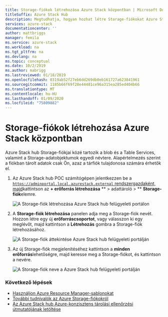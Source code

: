 ```yaml
---
title: Storage-fiókok létrehozása Azure Stack központban | Microsoft Docs
titleSuffix: Azure Stack Hub
description: Megtudhatja, hogyan hozhat létre Storage-fiókokat Azure Stack központban.
services: azure-stack
documentationcenter: ''
author: mattbriggs
manager: femila
ms.service: azure-stack
ms.workload: na
ms.tgt_pltfrm: na
ms.devlang: na
ms.topic: conceptual
ms.date: 10/2/2019
ms.author: mabrigg
ms.lastreviewed: 01/18/2019
ms.openlocfilehash: 0319ab52f27eb6dd269db0eb161727a623841961
ms.sourcegitcommit: 1185b66f69f28e44481ce96a315ea285ed404b66
ms.translationtype: MT
ms.contentlocale: hu-HU
ms.lasthandoff: 01/09/2020
ms.locfileid: "75809882"
---
```

# <a name="create-storage-accounts-in-azure-stack-hub"></a>Storage-fiókok létrehozása Azure Stack központban

Azure Stack hub Storage-fiókjai közé tartozik a blob és a Table Services, valamint a Storage-adatobjektumok egyedi névtere. Alapértelmezés szerint a fiókban tárolt adatok csak Ön, azaz a tárfiók tulajdonosa számára érhetők el.

1. Az Azure Stack hub POC számítógépen jelentkezzen be a [`https://adminportal.local.azurestack.external` rendszergazdaként, majd](../asdk/asdk-connect.md)kattintson az **+ erőforrás létrehozása** ** > adattároló > ** **Storage-fiók**elemre.

   ![A Storage-fiók létrehozása Azure Stack hub felügyeleti portálon](media/azure-stack-provision-storage-account/image01.png)

2. A **Storage-fiók létrehozása** panelen adja meg a Storage-fiók nevét. Hozzon létre egy új **erőforráscsoportot**, vagy válasszon ki egy meglévőt, majd kattintson a **Létrehozás** gombra a Storage-fiók létrehozásához.

   ![A Storage-fiók áttekintése Azure Stack hub felügyeleti portálján](media/azure-stack-provision-storage-account/image02.png)

3. Az új Storage-fiók megjelenítéséhez kattintson a **minden erőforrás**lehetőségre, majd keresse meg a Storage-fiókot, és kattintson a nevére.

    ![A Storage-fiók neve a Azure Stack hub felügyeleti portálján](media/azure-stack-provision-storage-account/image03.png)

### <a name="next-steps"></a>Következő lépések

- [Használjon Azure Resource Manager-sablonokat](../user/azure-stack-arm-templates.md)
- [További tudnivalók az Azure Storage-fiókokról](/azure/storage/common/storage-create-storage-account)
- [Az Azure Stack hub Azure-konzisztens tárolási ellenőrzési útmutatójának letöltése](https://aka.ms/azurestacktp1doc)
